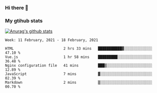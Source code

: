 ### Hi there 👋

### My gtihub stats

[![Anurag's github stats](https://github-readme-stats.vercel.app/api?username=gaozhidong)](https://github.com/gaozhidong/github-readme-stats)

<!--START_SECTION:waka-->
```text
Week: 11 February, 2021 - 18 February, 2021

HTML                       2 hrs 33 mins   ███████████▓░░░░░░░░░░░░░   47.10 % 
Vue.js                     1 hr 58 mins    █████████░░░░░░░░░░░░░░░░   36.48 % 
Nginx configuration file   41 mins         ███▒░░░░░░░░░░░░░░░░░░░░░   12.89 % 
JavaScript                 7 mins          ▓░░░░░░░░░░░░░░░░░░░░░░░░   02.39 % 
Markdown                   2 mins          ▒░░░░░░░░░░░░░░░░░░░░░░░░   00.70 % 
```
<!--END_SECTION:waka-->